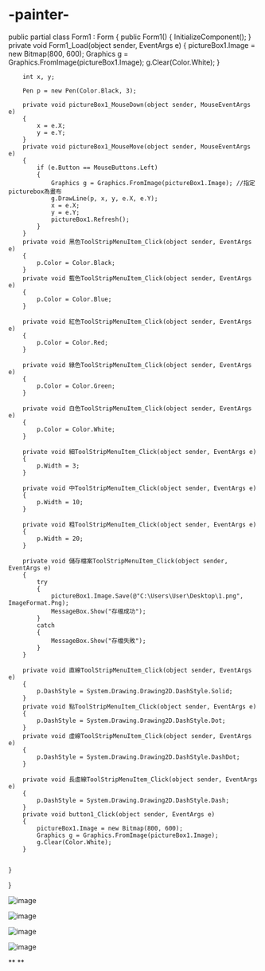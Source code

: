 # -painter-
public partial class Form1 : Form
    {
        public Form1()
        {
            InitializeComponent();
        }
        private void Form1_Load(object sender, EventArgs e)
        {
            pictureBox1.Image = new Bitmap(800, 600);
            Graphics g = Graphics.FromImage(pictureBox1.Image);
            g.Clear(Color.White);
        }

        int x, y;

        Pen p = new Pen(Color.Black, 3);

        private void pictureBox1_MouseDown(object sender, MouseEventArgs e)
        {
            x = e.X;
            y = e.Y;
        }
        private void pictureBox1_MouseMove(object sender, MouseEventArgs e)
        {
            if (e.Button == MouseButtons.Left)
            {
                Graphics g = Graphics.FromImage(pictureBox1.Image); //指定picturebox為畫布
                g.DrawLine(p, x, y, e.X, e.Y);
                x = e.X;
                y = e.Y;
                pictureBox1.Refresh();
            }
        }
        private void 黑色ToolStripMenuItem_Click(object sender, EventArgs e)
        {
            p.Color = Color.Black;
        }
        private void 藍色ToolStripMenuItem_Click(object sender, EventArgs e)
        {
            p.Color = Color.Blue;
        }

        private void 紅色ToolStripMenuItem_Click(object sender, EventArgs e)
        {
            p.Color = Color.Red;
        }

        private void 綠色ToolStripMenuItem_Click(object sender, EventArgs e)
        {
            p.Color = Color.Green;
        }

        private void 白色ToolStripMenuItem_Click(object sender, EventArgs e)
        {
            p.Color = Color.White;
        }

        private void 細ToolStripMenuItem_Click(object sender, EventArgs e)
        {
            p.Width = 3;
        }

        private void 中ToolStripMenuItem_Click(object sender, EventArgs e)
        {
            p.Width = 10;
        }

        private void 粗ToolStripMenuItem_Click(object sender, EventArgs e)
        {
            p.Width = 20;
        }

        private void 儲存檔案ToolStripMenuItem_Click(object sender, EventArgs e)
        {
            try
            {
                pictureBox1.Image.Save(@"C:\Users\User\Desktop\1.png", ImageFormat.Png);
                MessageBox.Show("存檔成功");
            }
            catch
            {
                MessageBox.Show("存檔失敗");
            }
        }

        private void 直線ToolStripMenuItem_Click(object sender, EventArgs e)
        {
            p.DashStyle = System.Drawing.Drawing2D.DashStyle.Solid;
        }
        private void 點ToolStripMenuItem_Click(object sender, EventArgs e)
        {
            p.DashStyle = System.Drawing.Drawing2D.DashStyle.Dot;
        }
        private void 虛線ToolStripMenuItem_Click(object sender, EventArgs e)
        {
            p.DashStyle = System.Drawing.Drawing2D.DashStyle.DashDot;
        }

        private void 長虛線ToolStripMenuItem_Click(object sender, EventArgs e)
        {
            p.DashStyle = System.Drawing.Drawing2D.DashStyle.Dash;
        }
        private void button1_Click(object sender, EventArgs e)
        {
            pictureBox1.Image = new Bitmap(800, 600);
            Graphics g = Graphics.FromImage(pictureBox1.Image);
            g.Clear(Color.White);
        }

       
    }
}

![image](https://github.com/user-attachments/assets/9af69e97-0142-457a-980c-cb5cba310811)

![image](https://github.com/user-attachments/assets/ebda7a72-e66a-4912-8fe7-c5afd28f49cf)

![image](https://github.com/user-attachments/assets/9171380f-0701-4434-aa62-5a4759739822)

![image](https://github.com/user-attachments/assets/b3ff5d4f-299f-468f-8ee8-96640a90eb1e)

**
**
